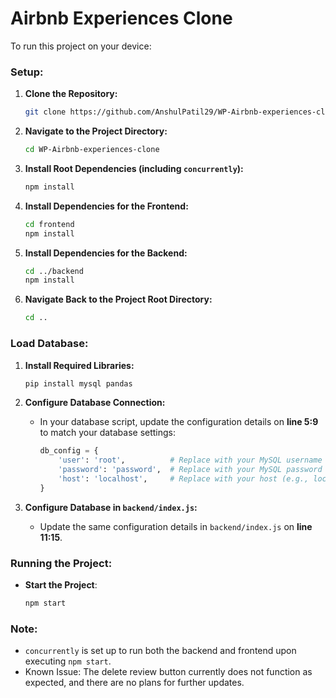 # Airbnb Experiences Clone

To run this project on your device:

### Setup:
1. **Clone the Repository:**
   ```bash
   git clone https://github.com/AnshulPatil29/WP-Airbnb-experiences-clone.git
   ```

2. **Navigate to the Project Directory:**
   ```bash
   cd WP-Airbnb-experiences-clone
   ```

3. **Install Root Dependencies (including `concurrently`):**
   ```bash
   npm install
   ```

4. **Install Dependencies for the Frontend:**
   ```bash
   cd frontend
   npm install
   ```

5. **Install Dependencies for the Backend:**
   ```bash
   cd ../backend
   npm install
   ```

6. **Navigate Back to the Project Root Directory:**
   ```bash
   cd ..
   ```

### Load Database:
1. **Install Required Libraries:**
   ```python
   pip install mysql pandas
   ```

2. **Configure Database Connection:**
   - In your database script, update the configuration details on **line 5:9** to match your database settings:
     ```python
     db_config = {
         'user': 'root',          # Replace with your MySQL username
         'password': 'password',  # Replace with your MySQL password
         'host': 'localhost',     # Replace with your host (e.g., localhost)
     }
     ```

3. **Configure Database in `backend/index.js`:**
   - Update the same configuration details in `backend/index.js` on **line 11:15**.

### Running the Project:
- **Start the Project**:
  ```bash
  npm start
  ```

### Note:
* `concurrently` is set up to run both the backend and frontend upon executing `npm start`.
* Known Issue: The delete review button currently does not function as expected, and there are no plans for further updates.
